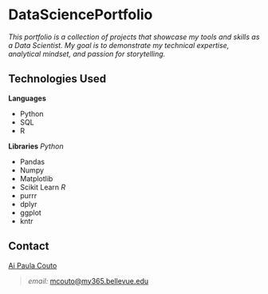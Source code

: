 # DataSciencePortfolio
_This portfolio is a collection of projects that showcase my tools and skills as a Data Scientist. My goal is to demonstrate my technical expertise, analytical mindset, and passion for storytelling._

## Technologies Used
**Languages**
- Python
- SQL
- R

**Libraries**
_Python_
- Pandas
- Numpy
- Matplotlib
- Scikit Learn
_R_
- purrr
- dplyr
- ggplot
- kntr

## Contact
[Ai Paula Couto](https://www.linkedin.com/in/aipaulacouto/)
> *email:* mcouto@my365.bellevue.edu






